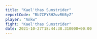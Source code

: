 ```yaml
---
title: "Kael'thas Sunstrider"
reportCode: "Bb7CFY8H2wvRK6yZ"
player: "Ankw"
fight: "Kael'thas Sunstrider"
date: 2021-10-27T18:44:38.310000+00:00
---
```

